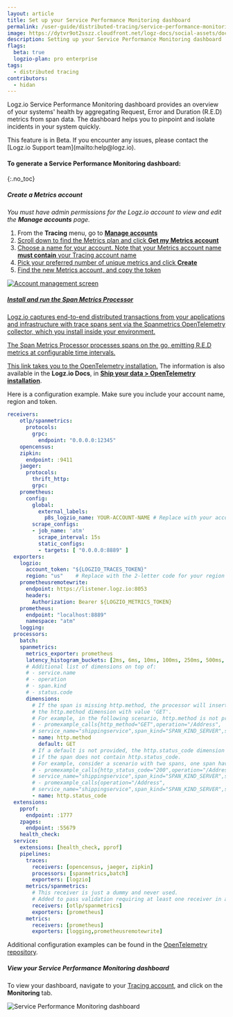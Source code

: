 ```yaml
---
layout: article
title: Set up your Service Performance Monitoring dashboard
permalink: /user-guide/distributed-tracing/service-performance-monitoring-setup
image: https://dytvr9ot2sszz.cloudfront.net/logz-docs/social-assets/docs-social.jpg
description: Setting up your Service Performance Monitoring dashboard
flags:
  beta: true
  logzio-plan: pro enterprise
tags: 
  - distributed tracing
contributors:
  - hidan
---
```


Logz.io Service Performance Monitoring dashboard provides an overview of your systems' health by aggregating Request, Error and Duration (R.E.D) metrics from span data. The dashboard helps you to pinpoint and isolate incidents in your system quickly.

<p class="info-box note">This feature is in Beta. If you encounter any issues, please contact the [Logz.io Support team](mailto:help@logz.io).</p>

#### To generate a Service Performance Monitoring dashboard: 
{:.no_toc}  

<div class="tasklist">

##### Create a Metrics account

_You must have admin permissions for the Logz.io account to view and edit the **Manage accounts** page._

1. From the **Tracing** menu, go to <a href="https://app.logz.io/#/dashboard/settings/manage-accounts" target ="_blank"> **Manage accounts**
2. Scroll down to find the Metrics plan and click  **Get my Metrics account**
3. Choose a name for your account. Note that your Metrics account name **must contain** your Tracing account name
4. Pick your preferred number of unique metrics and click **Create**
3. Find the new Metrics account, and copy the token

![Account management screen](https://dytvr9ot2sszz.cloudfront.net/logz-docs/distributed-tracing/manage-accounts-metrics-creation.png)


##### Install and run the Span Metrics Processor

Logz.io captures end-to-end distributed transactions from your applications and infrastructure with trace spans sent via the Spanmetrics OpenTelemetry collector, which you install inside your environment.

The Span Metrics Processor processes spans on the go, emitting R.E.D metrics at configurable time intervals.

[This link takes you to the OpenTelemetry installation.](https://app.logz.io/#/dashboard/send-your-data/tracing-sources/opentelemetry) 
The information is also available in the **Logz.io Docs**, in [**Ship your data > OpenTelemetry installation**](https://docs.logz.io/shipping/tracing-sources/opentelemetry.html).

Here is a configuration example. Make sure you include your account name, region and token.

```yaml
receivers:
    otlp/spanmetrics:
      protocols:
        grpc:
          endpoint: "0.0.0.0:12345"
    opencensus:
    zipkin:
      endpoint: :9411
    jaeger:
      protocols:
        thrift_http:
        grpc:
    prometheus:
      config:
        global:
          external_labels:
            p8s_logzio_name: YOUR-ACCOUNT-NAME # Replace with your account name
        scrape_configs: 
        - job_name: 'atm'
          scrape_interval: 15s
          static_configs:
          - targets: [ "0.0.0.0:8889" ]
  exporters:
    logzio:
      account_token: "${LOGZIO_TRACES_TOKEN}"
      region: "us"    # Replace with the 2-letter code for your region from the Logz.io Regions and Listener hosts table or from your Account settings page - as in step 3 above. 
    prometheusremotewrite:
      endpoint: https://listener.logz.io:8053
      headers:
        Authorization: Bearer ${LOGZIO_METRICS_TOKEN}
    prometheus:
      endpoint: "localhost:8889"
      namespace: "atm"
    logging:
  processors:
    batch:
    spanmetrics:
      metrics_exporter: prometheus
      latency_histogram_buckets: [2ms, 6ms, 10ms, 100ms, 250ms, 500ms, 1000ms, 10000ms, 100000ms, 1000000ms]
      # Additional list of dimensions on top of:
      # - service.name
      # - operation
      # - span.kind
      # - status.code
      dimensions:
        # If the span is missing http.method, the processor will insert
        # the http.method dimension with value 'GET'.
        # For example, in the following scenario, http.method is not present in a span and so will be added as a dimension to the metric with value "GET":
        # - promexample_calls{http_method="GET",operation="/Address",
        # service_name="shippingservice",span_kind="SPAN_KIND_SERVER",status_code="STATUS_CODE_UNSET"} 1
        - name: http.method
          default: GET
        # If a default is not provided, the http.status_code dimension will be omitted
        # if the span does not contain http.status_code.
        # For example, consider a scenario with two spans, one span having http.status_code=200 and another missing http.status_code. Two metrics would result with this configuration, one with the http_status_code omitted and the other included:
        # - promexample_calls{http_status_code="200",operation="/Address",
        # service_name="shippingservice",span_kind="SPAN_KIND_SERVER",status_code="STATUS_CODE_UNSET"} 1
        # - promexample_calls{operation="/Address",
        # service_name="shippingservice",span_kind="SPAN_KIND_SERVER",status_code="STATUS_CODE_UNSET"} 1
        - name: http.status_code
  extensions:
    pprof:
      endpoint: :1777
    zpages:
      endpoint: :55679
    health_check:
  service:
    extensions: [health_check, pprof]
    pipelines:
      traces:
        receivers: [opencensus, jaeger, zipkin]
        processors: [spanmetrics,batch]
        exporters: [logzio]
      metrics/spanmetrics:
        # This receiver is just a dummy and never used.
        # Added to pass validation requiring at least one receiver in a pipeline.
        receivers: [otlp/spanmetrics]
        exporters: [prometheus]
      metrics:
        receivers: [prometheus]
        exporters: [logging,prometheusremotewrite]
```

Additional configuration examples can be found in the [OpenTelemetry repository](https://github.com/open-telemetry/opentelemetry-collector-contrib/tree/main/processor/spanmetricsprocessor/testdata).



##### View your Service Performance Monitoring dashboard

To view your dashboard, navigate to your [Tracing account](https://app.logz.io/#/dashboard/jaeger/monitoring), and click on the **Monitoring** tab.

![Service Performance Monitoring dashboard](https://dytvr9ot2sszz.cloudfront.net/logz-docs/distributed-tracing/service-performance-monitoring-screen.png)

</div>